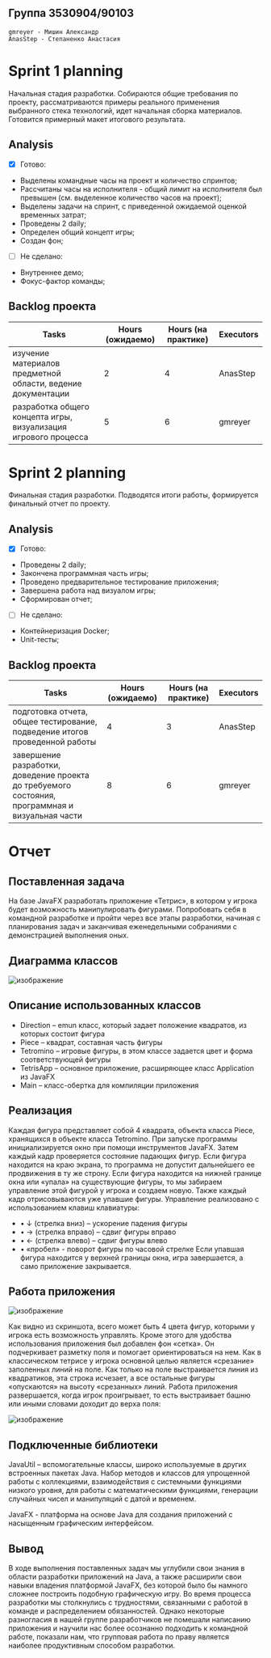 ## Группа 3530904/90103

    gmreyer - Мишин Александр
    AnasStep - Степаненко Анастасия

# Sprint 1 planning
Начальная стадия разработки. Собираются общие требования по проекту, рассматриваются примеры реального применения выбранного стека технологий, идет начальная сборка материалов. Готовится примерный макет итогового результата.

## Аnalysis
- [x] Готово:
- Выделены командные часы на проект и количество спринтов;
- Рассчитаны часы на исполнителя - общий лимит на исполнителя был превышен (см. выделенное количество часов на проект);
- Выделены задачи на спринт, с приведенной ожидаемой оценкой временных затрат;
- Проведены 2 daily;
- Определен общий концепт игры;
- Создан фон;
- [ ] Не сделано:
- Внутреннее демо;
- Фокус-фактор команды;


## Backlog проекта
Tasks | Hours (ожидаемо) | Hours (на практике)| Executors
------------ | ------------- | ------------- | -------------
изучение материалов предметной области, ведение документации | 2| 4| AnasStep
разработка общего концепта игры, визуализация игрового процесса| 5| 6| gmreyer



# Sprint 2 planning
Финальная стадия разработки. Подводятся итоги работы, формируется финальный отчет по проекту. 

## Аnalysis
- [x] Готово:
- Проведены 2 daily;
- Закончена программная часть игры;
- Проведено предварительное тестирование приложения;
- Завершена работа над визуалом игры;
- Сформирован отчет;
- [ ] Не сделано:
- Контейнеризация Docker;
- Unit-тесты;


## Backlog проекта
Tasks | Hours (ожидаемо) | Hours (на практике)| Executors
------------ | ------------- | ------------- | -------------
подготовка отчета, общее тестирование, подведение итогов проведенной работы | 4| 3| AnasStep
завершение разработки, доведение проекта до требуемого состояния, программная и визуальная части | 8| 6| gmreyer

# Отчет 
## Поставленная задача
На базе JavaFX разработать приложение «Тетрис», в котором у игрока будет возможность манипулировать фигурами.
Попробовать себя в командной разработке и пройти через все этапы разработки, начиная с планирования задач 
и заканчивая еженедельными собраниями с демонстрацией выполнения оных.

## Диаграмма классов

![изображение](https://user-images.githubusercontent.com/71121074/154512817-93b826f2-bf58-459f-93cc-fd209b5effb5.png)

## Описание использованных классов

- Direction – emun класс, который задает положение квадратов, из которых состоит фигура
- Piece – квадрат, составная часть фигуры
- Tetromino – игровые фигуры, в этом классе задается цвет и форма соответствующей фигуры
- TetrisApp – основное приложение, расширяющее класс Application из JavaFX
- Main – класс-обертка для компиляции приложения

## Реализация 

Каждая фигура представляет собой 4 квадрата, объекта класса Piece, хранящихся в 
объекте класса Tetromino. 
При запуске программы инициализируется окно при помощи инструментов JavaFX. 
Затем каждый кадр проверяется состояние падающих фигур. Если фигура находится на 
краю экрана, то программа не допустит дальнейшего ее продвижения в ту же строну. Если 
фигура находится на нижней границе окна или «упала» на существующие фигуры, то мы 
забираем управление этой фигурой у игрока и создаем новую. Также каждый кадр 
отрисовываются уже упавшие фигуры. 
Управление реализовано с использованием клавиш клавиатуры: 
- • ↓ (стрелка вниз) – ускорение падения фигуры
- • → (стрелка вправо) – сдвиг фигуры вправо
- • ← (стрелка влево) – сдвиг фигуры влево
- • «пробел» - поворот фигуры по часовой стрелке
Если упавшая фигура находится у верхней границы окна, игра завершается, а само
приложение закрывается.

## Работа приложения

![изображение](https://user-images.githubusercontent.com/71121074/154513115-d4ba4dbe-b7a9-4e2b-a9ae-032b5bb2fc97.png)

Как видно из скриншота, всего может быть 4 цвета фигур, которыми у игрока есть 
возможность управлять. Кроме этого для удобства использования приложения был 
добавлен фон «сетка». Он подчеркивает разметку поля и помогает ориентироваться на нем.
Как в классическом тетрисе у игрока основной целью является «срезание»
заполенных линий на поле. Как только на поле выстраивается линия из квадратиков, эта 
строка исчезает, а все остальные фигуры «опускаются» на высоту «срезанных» линий.
Работа приложения развершается, когда игрок проигрывает, то есть выстраивает 
башню или иными словами доходит до верха поля:

![изображение](https://user-images.githubusercontent.com/71121074/154513255-ebbeca08-ea2c-4f57-bbb4-bd4b19c48297.png)

## Подключенные библиотеки

JavaUtil – вспомогательные классы, широко используемые в других встроенных пакетах 
Java. Набор методов и классов для упрощенной работы с коллекциями, взаимодействия с 
системными функциями низкого уровня, для работы с математическими функциями, 
генерации случайных чисел и манипуляций с датой и временем.

JavaFX - платформа на основе Java для создания приложений с насыщенным графическим 
интерфейсом.

## Вывод

В ходе выполнения поставленных задач мы углубили свои знания в области 
разработки приложений на Java, а также расширили свои навыки владения платформой 
JavaFX, без которой было бы намного сложнее построить подобную графическую игру. 
Во время процесса разработки мы столкнулись с трудностями, связанными с работой 
в команде и распределением обязанностей. Однако некоторые разногласия в нашей группе 
разработчиков не помешали написанию приложения и научили нас более осознанно 
подходить к командной работе, показали нам, что групповая работа по праву является 
наиболее продуктивным способом разработки.

